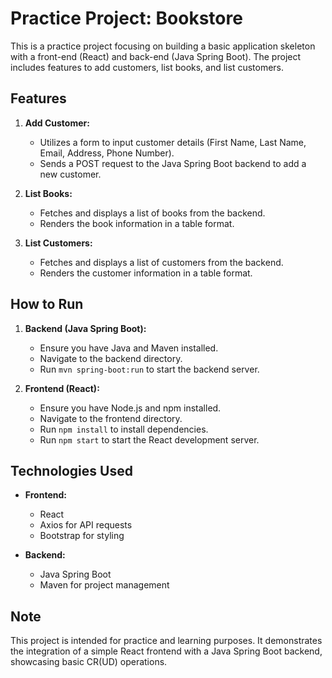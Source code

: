 # Practice Project: Bookstore

This is a practice project focusing on building a basic application skeleton with a front-end (React) and back-end (Java Spring Boot). The project includes features to add customers, list books, and list customers.

## Features

1. **Add Customer:**
    - Utilizes a form to input customer details (First Name, Last Name, Email, Address, Phone Number).
    - Sends a POST request to the Java Spring Boot backend to add a new customer.

2. **List Books:**
    - Fetches and displays a list of books from the backend.
    - Renders the book information in a table format.

3. **List Customers:**
    - Fetches and displays a list of customers from the backend.
    - Renders the customer information in a table format.

## How to Run

1. **Backend (Java Spring Boot):**
    - Ensure you have Java and Maven installed.
    - Navigate to the backend directory.
    - Run `mvn spring-boot:run` to start the backend server.

2. **Frontend (React):**
    - Ensure you have Node.js and npm installed.
    - Navigate to the frontend directory.
    - Run `npm install` to install dependencies.
    - Run `npm start` to start the React development server.

## Technologies Used

- **Frontend:**
    - React
    - Axios for API requests
    - Bootstrap for styling

- **Backend:**
    - Java Spring Boot
    - Maven for project management

## Note

This project is intended for practice and learning purposes. It demonstrates the integration of a simple React frontend with a Java Spring Boot backend, showcasing basic CR(UD) operations.
